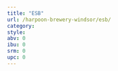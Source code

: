 ```yaml
---
title: "ESB"
url: /harpoon-brewery-windsor/esb/
category: 
style: 
abv: 0
ibu: 0
srm: 0
upc: 0
---
```


